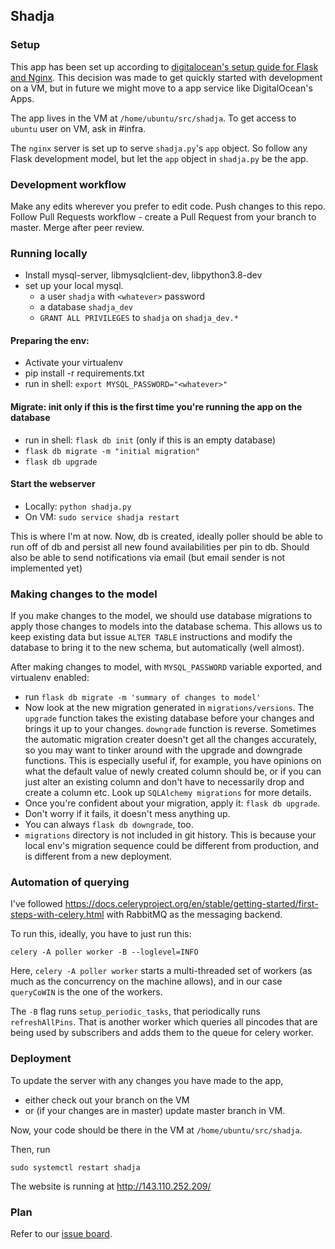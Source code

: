 ## Shadja

### Setup

This app has been set up according to [digitalocean's setup guide for Flask and Nginx](https://www.digitalocean.com/community/tutorials/how-to-serve-flask-applications-with-gunicorn-and-nginx-on-ubuntu-18-04). This decision was made to get quickly started with development on a VM, but in future we might move to a app service like DigitalOcean's Apps.

The app lives in the VM at `/home/ubuntu/src/shadja`. To get access to `ubuntu` user on VM, ask in #infra.

The `nginx` server is set up to serve `shadja.py`'s `app` object. So follow any Flask development model, but let the `app` object in `shadja.py` be the app.


### Development workflow

Make any edits wherever you prefer to edit code. Push changes to this repo. Follow Pull Requests workflow - create a Pull Request from your branch to master. Merge after peer review.

### Running locally

- Install mysql-server, libmysqlclient-dev, libpython3.8-dev
- set up your local mysql.
    - a user `shadja` with `<whatever>` password 
    - a database `shadja_dev`
    - `GRANT ALL PRIVILEGES` to `shadja` on `shadja_dev.*`

#### Preparing the env:

- Activate your virtualenv
- pip install -r requirements.txt
- run in shell: `export MYSQL_PASSWORD="<whatever>"`

####  Migrate: init only if this is the first time you're running the app on the database

- run in shell: `flask db init` (only if this is an empty database)
- `flask db migrate -m "initial migration"`
- `flask db upgrade`

#### Start the webserver

- Locally: `python shadja.py`
- On VM: `sudo service shadja restart`

This is where I'm at now.
Now, db is created, ideally poller should be able to run off of db and persist
all new found availabilities per pin to db. Should also be able to send 
notifications via email (but email sender is not implemented yet)

### Making changes to the model

If you make changes to the model, we should use database migrations to apply those
changes to models into the database schema. This allows us to keep existing data but
issue `ALTER TABLE` instructions and modify the database to bring it to the new 
schema, but automatically (well almost).

After making changes to model, with `MYSQL_PASSWORD` variable exported, and virtualenv
enabled:
- run `flask db migrate -m 'summary of changes to model'`
- Now look at the new migration generated in `migrations/versions`. The `upgrade` function
takes the existing database before your changes and brings it up to your changes. `downgrade`
function is reverse. Sometimes the automatic migration creater doesn't get all 
the changes accurately, so you may want to tinker around with the upgrade and downgrade functions.
This is especially useful if, for example, you have opinions on what the default value of newly
created column should be, or if you can just alter an existing column and don't have to necessarily
drop and create a column etc. Look up `SQLAlchemy migrations` for more details.
- Once you're confident about your migration, apply it: `flask db upgrade`. 
- Don't worry if it fails, it doesn't mess anything up. 
- You can always `flask db downgrade`, too. 
- `migrations` directory is not included in git history. This is because your local 
env's migration sequence could be different from production, and is different from a new deployment.

### Automation of querying

I've followed https://docs.celeryproject.org/en/stable/getting-started/first-steps-with-celery.html with RabbitMQ as the messaging backend.

To run this, ideally, you have to just run this:

```
celery -A poller worker -B --loglevel=INFO
```

Here, `celery -A poller worker` starts a multi-threaded set of workers (as much
as the concurrency on the machine allows), and in our case `queryCoWIN` is the 
one of the workers. 

The `-B` flag runs `setup_periodic_tasks`, that periodically runs `refreshAllPins`. 
That is another worker which queries all pincodes
that are being used by subscribers and adds them to the queue for celery worker.


### Deployment

To update the server with any changes you have made to the app, 
- either check out your branch on the VM 
- or (if your changes are in master) update master branch in VM. 

Now, your code should be there in the VM at `/home/ubuntu/src/shadja`.

Then, run

```
sudo systemctl restart shadja
```

The website is running at http://143.110.252.209/

### Plan
Refer to our [issue board](https://github.com/sddhrthrt/shadja/issues).
